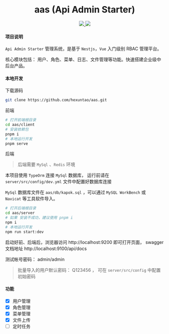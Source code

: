 <div align="center">
<br/>
  <h1 algin="center">
    aas (Api Admin Starter)
  </h1>
</div>

<p align="center">
  <a href="#">
    <img src="https://img.shields.io/badge/nestjs-v8.x-green.svg" >
  </a>
  <a href="#">
    <img src="https://img.shields.io/badge/vue-v3.x-green.svg">
  </a>
</p>

#### 项目说明
```Api Admin Starter``` 管理系统，是基于 ```Nestjs```，```Vue``` 入门级别 RBAC 管理平台。

核心模块包括： 用户、角色、菜单、日志、文件管理等功能。快速搭建企业级中后台产品。

#### 本地开发

下载源码

```sh
git clone https://github.com/hexuntao/aas.git
```

前端

```sh
# 打开前端根目录
cd aas/client
# 安装依赖包
pnpm i
# 本地运行开发
pnpm serve
```

后端

> 后端需要 ```MySql``` 、```Redis``` 环境

本项目使用 ```TypeOrm``` 连接 ```MySql``` 数据库， 运行前请在 ```server/src/config/dev.yml``` 文件中配置好数据库连接

```MySql``` 数据库文件在 ```aas/db/kapok.sql``` ，可以通过 ```MySQL WorkBench``` 或 ``` Navicat``` 等工具软件导入。

```sh
# 打开后端根目录
cd aas/server
# 如果 安装不成功，建议使用 pnpm i
npm i
# 本地运行开发
npm run start:dev
```

启动好前、后端后，浏览器访问 http://localhost:9200 即可打开页面， swagger 文档地址 http://localhost:9100/api/docs

测试帐号密码： admin/admin

> 批量导入的用户默认密码： Q123456 ， 可在 ```server/src/config``` 中配置 初始密码

#### 功能

- [X] 用户管理
- [X] 角色管理
- [X] 菜单管理
- [X] 文件上传
- [ ] 定时任务
